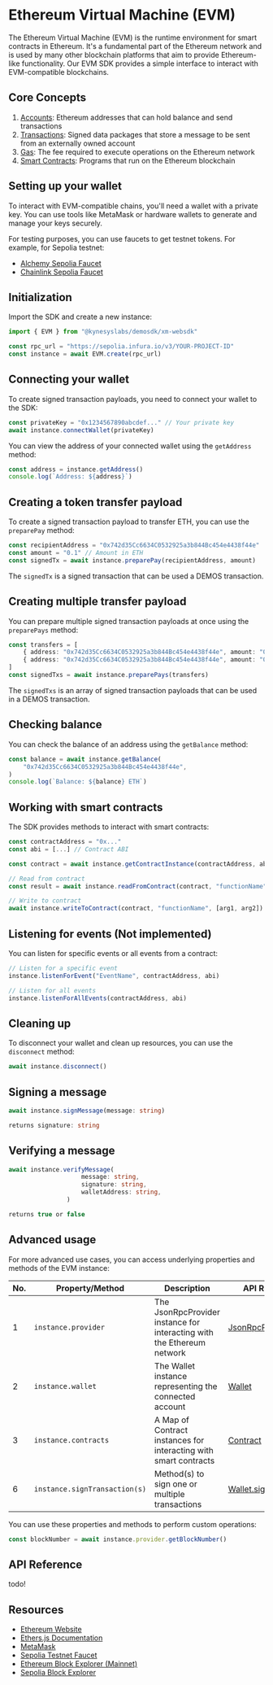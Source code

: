 # Ethereum Virtual Machine (EVM)

The Ethereum Virtual Machine (EVM) is the runtime environment for smart contracts in Ethereum. It's a fundamental part of the Ethereum network and is used by many other blockchain platforms that aim to provide Ethereum-like functionality. Our EVM SDK provides a simple interface to interact with EVM-compatible blockchains.

## Core Concepts

1. [Accounts](https://ethereum.org/en/developers/docs/accounts/): Ethereum addresses that can hold balance and send transactions
2. [Transactions](https://ethereum.org/en/developers/docs/transactions/): Signed data packages that store a message to be sent from an externally owned account
3. [Gas](https://ethereum.org/en/developers/docs/gas/): The fee required to execute operations on the Ethereum network
4. [Smart Contracts](https://ethereum.org/en/developers/docs/smart-contracts/): Programs that run on the Ethereum blockchain

## Setting up your wallet

To interact with EVM-compatible chains, you'll need a wallet with a private key. You can use tools like MetaMask or hardware wallets to generate and manage your keys securely.

For testing purposes, you can use faucets to get testnet tokens. For example, for Sepolia testnet:

-   [Alchemy Sepolia Faucet](https://sepoliafaucet.com/)
-   [Chainlink Sepolia Faucet](https://faucets.chain.link/sepolia)

## Initialization

Import the SDK and create a new instance:

```ts
import { EVM } from "@kynesyslabs/demosdk/xm-websdk"

const rpc_url = "https://sepolia.infura.io/v3/YOUR-PROJECT-ID"
const instance = await EVM.create(rpc_url)
```

## Connecting your wallet

To create signed transaction payloads, you need to connect your wallet to the SDK:

```ts
const privateKey = "0x1234567890abcdef..." // Your private key
await instance.connectWallet(privateKey)
```

You can view the address of your connected wallet using the `getAddress` method:

```ts
const address = instance.getAddress()
console.log(`Address: ${address}`)
```

## Creating a token transfer payload

To create a signed transaction payload to transfer ETH, you can use the `preparePay` method:

```ts
const recipientAddress = "0x742d35Cc6634C0532925a3b844Bc454e4438f44e"
const amount = "0.1" // Amount in ETH
const signedTx = await instance.preparePay(recipientAddress, amount)
```

The `signedTx` is a signed transaction that can be used a DEMOS transaction.

## Creating multiple transfer payload

You can prepare multiple signed transaction payloads at once using the `preparePays` method:

```ts
const transfers = [
    { address: "0x742d35Cc6634C0532925a3b844Bc454e4438f44e", amount: "0.1" },
    { address: "0x742d35Cc6634C0532925a3b844Bc454e4438f44e", amount: "0.2" },
]
const signedTxs = await instance.preparePays(transfers)
```

The `signedTxs` is an array of signed transaction payloads that can be used in a DEMOS transaction.

## Checking balance

You can check the balance of an address using the `getBalance` method:

```ts
const balance = await instance.getBalance(
    "0x742d35Cc6634C0532925a3b844Bc454e4438f44e",
)
console.log(`Balance: ${balance} ETH`)
```

## Working with smart contracts

The SDK provides methods to interact with smart contracts:

```ts
const contractAddress = "0x..."
const abi = [...] // Contract ABI

const contract = await instance.getContractInstance(contractAddress, abi)

// Read from contract
const result = await instance.readFromContract(contract, "functionName", [arg1, arg2])

// Write to contract
await instance.writeToContract(contract, "functionName", [arg1, arg2])
```

## Listening for events (Not implemented)

You can listen for specific events or all events from a contract:

```ts
// Listen for a specific event
instance.listenForEvent("EventName", contractAddress, abi)

// Listen for all events
instance.listenForAllEvents(contractAddress, abi)
```

## Cleaning up

To disconnect your wallet and clean up resources, you can use the `disconnect` method:

```ts
await instance.disconnect()
```

## Signing a message

```ts
await instance.signMessage(message: string)

returns signature: string
```

## Verifying a message

```ts
await instance.verifyMessage(
                    message: string,
                    signature: string,
                    walletAddress: string,
                )

returns true or false             
```

## Advanced usage

For more advanced use cases, you can access underlying properties and methods of the EVM instance:

| No. | Property/Method               | Description                                                            | API Reference                                                                           |
| --- | ----------------------------- | ---------------------------------------------------------------------- | --------------------------------------------------------------------------------------- |
| 1   | `instance.provider`           | The JsonRpcProvider instance for interacting with the Ethereum network | [JsonRpcProvider](https://docs.ethers.org/v6/api/providers/jsonrpc/#JsonRpcProvider)    |
| 2   | `instance.wallet`             | The Wallet instance representing the connected account                 | [Wallet](https://docs.ethers.org/v6/api/wallet/#Wallet)                                 |
| 3   | `instance.contracts`          | A Map of Contract instances for interacting with smart contracts       | [Contract](https://docs.ethers.org/v6/api/contract/#Contract)                           |
| 6   | `instance.signTransaction(s)` | Method(s) to sign one or multiple transactions                         | [Wallet.signTransaction](https://docs.ethers.org/v6/api/wallet/#Wallet-signTransaction) |

You can use these properties and methods to perform custom operations:

```ts
const blockNumber = await instance.provider.getBlockNumber()
```

## API Reference

todo!

## Resources

- [Ethereum Website](https://ethereum.org)
- [Ethers.js Documentation](https://docs.ethers.org/v6/)
- [MetaMask](https://metamask.io/)
- [Sepolia Testnet Faucet](https://sepoliafaucet.com/)
- [Ethereum Block Explorer (Mainnet)](https://etherscan.io/)
- [Sepolia Block Explorer](https://sepolia.etherscan.io/)